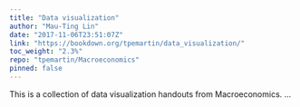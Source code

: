 ```yaml
---
title: "Data visualization"
author: "Mau-Ting Lin"
date: "2017-11-06T23:51:07Z"
link: "https://bookdown.org/tpemartin/data_visualization/"
toc_weight: "2.3%"
repo: "tpemartin/Macroeconomics"
pinned: false
---
```


This is a collection of data visualization handouts from Macroeconomics. ...
